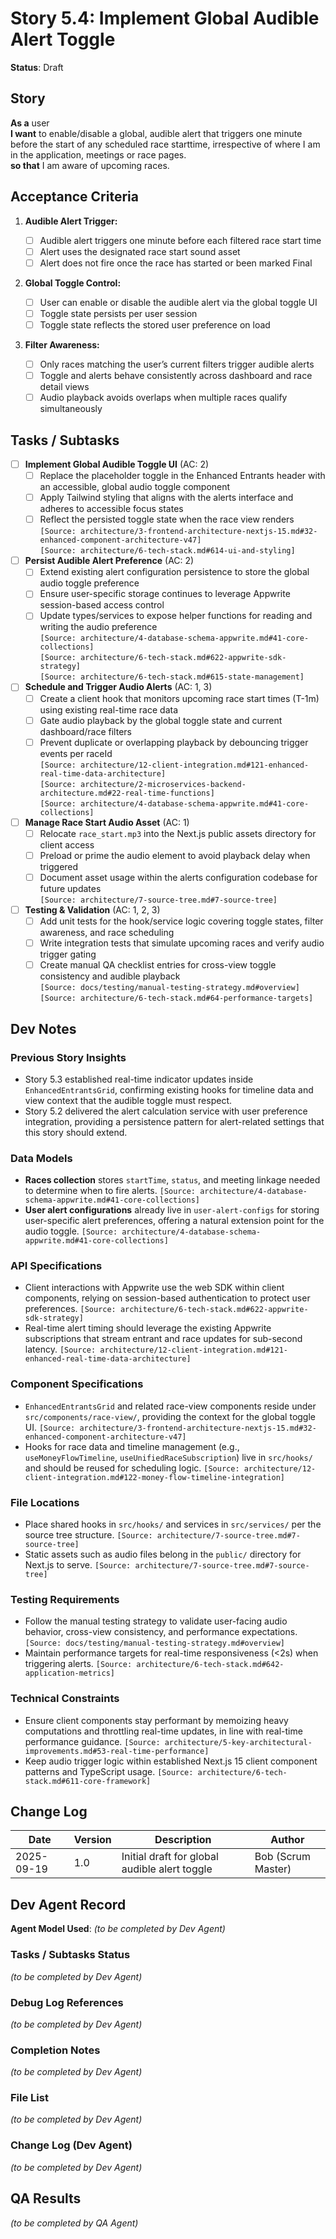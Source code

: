 # Story 5.4: Implement Global Audible Alert Toggle

**Status**: Draft

## Story

**As a** user  
**I want** to enable/disable a global, audible alert that triggers one minute before the start of any scheduled race starttime, irrespective of where I am in the application, meetings or race pages.  
**so that** I am aware of upcoming races.

## Acceptance Criteria

1. **Audible Alert Trigger:**

   - [ ] Audible alert triggers one minute before each filtered race start time
   - [ ] Alert uses the designated race start sound asset
   - [ ] Alert does not fire once the race has started or been marked Final

2. **Global Toggle Control:**

   - [ ] User can enable or disable the audible alert via the global toggle UI
   - [ ] Toggle state persists per user session
   - [ ] Toggle state reflects the stored user preference on load

3. **Filter Awareness:**

   - [ ] Only races matching the user’s current filters trigger audible alerts
   - [ ] Toggle and alerts behave consistently across dashboard and race detail views
   - [ ] Audio playback avoids overlaps when multiple races qualify simultaneously

## Tasks / Subtasks

- [ ] **Implement Global Audible Toggle UI** (AC: 2)  
  - [ ] Replace the placeholder toggle in the Enhanced Entrants header with an accessible, global audio toggle component  
  - [ ] Apply Tailwind styling that aligns with the alerts interface and adheres to accessible focus states  
  - [ ] Reflect the persisted toggle state when the race view renders  
  `[Source: architecture/3-frontend-architecture-nextjs-15.md#32-enhanced-component-architecture-v47]`  
  `[Source: architecture/6-tech-stack.md#614-ui-and-styling]`

- [ ] **Persist Audible Alert Preference** (AC: 2)  
  - [ ] Extend existing alert configuration persistence to store the global audio toggle preference  
  - [ ] Ensure user-specific storage continues to leverage Appwrite session-based access control  
  - [ ] Update types/services to expose helper functions for reading and writing the audio preference  
  `[Source: architecture/4-database-schema-appwrite.md#41-core-collections]`  
  `[Source: architecture/6-tech-stack.md#622-appwrite-sdk-strategy]`  
  `[Source: architecture/6-tech-stack.md#615-state-management]`

- [ ] **Schedule and Trigger Audio Alerts** (AC: 1, 3)  
  - [ ] Create a client hook that monitors upcoming race start times (T-1m) using existing real-time race data  
  - [ ] Gate audio playback by the global toggle state and current dashboard/race filters  
  - [ ] Prevent duplicate or overlapping playback by debouncing trigger events per raceId  
  `[Source: architecture/12-client-integration.md#121-enhanced-real-time-data-architecture]`  
  `[Source: architecture/2-microservices-backend-architecture.md#22-real-time-functions]`  
  `[Source: architecture/4-database-schema-appwrite.md#41-core-collections]`

- [ ] **Manage Race Start Audio Asset** (AC: 1)  
  - [ ] Relocate `race_start.mp3` into the Next.js public assets directory for client access  
  - [ ] Preload or prime the audio element to avoid playback delay when triggered  
  - [ ] Document asset usage within the alerts configuration codebase for future updates  
  `[Source: architecture/7-source-tree.md#7-source-tree]`

- [ ] **Testing & Validation** (AC: 1, 2, 3)  
  - [ ] Add unit tests for the hook/service logic covering toggle states, filter awareness, and race scheduling  
  - [ ] Write integration tests that simulate upcoming races and verify audio trigger gating  
  - [ ] Create manual QA checklist entries for cross-view toggle consistency and audible playback  
  `[Source: docs/testing/manual-testing-strategy.md#overview]`  
  `[Source: architecture/6-tech-stack.md#64-performance-targets]`

## Dev Notes

### Previous Story Insights

- Story 5.3 established real-time indicator updates inside `EnhancedEntrantsGrid`, confirming existing hooks for timeline data and view context that the audible toggle must respect.
- Story 5.2 delivered the alert calculation service with user preference integration, providing a persistence pattern for alert-related settings that this story should extend.

### Data Models

- **Races collection** stores `startTime`, `status`, and meeting linkage needed to determine when to fire alerts. `[Source: architecture/4-database-schema-appwrite.md#41-core-collections]`
- **User alert configurations** already live in `user-alert-configs` for storing user-specific alert preferences, offering a natural extension point for the audio toggle. `[Source: architecture/4-database-schema-appwrite.md#41-core-collections]`

### API Specifications

- Client interactions with Appwrite use the web SDK within client components, relying on session-based authentication to protect user preferences. `[Source: architecture/6-tech-stack.md#622-appwrite-sdk-strategy]`
- Real-time alert timing should leverage the existing Appwrite subscriptions that stream entrant and race updates for sub-second latency. `[Source: architecture/12-client-integration.md#121-enhanced-real-time-data-architecture]`

### Component Specifications

- `EnhancedEntrantsGrid` and related race-view components reside under `src/components/race-view/`, providing the context for the global toggle UI. `[Source: architecture/3-frontend-architecture-nextjs-15.md#32-enhanced-component-architecture-v47]`
- Hooks for race data and timeline management (e.g., `useMoneyFlowTimeline`, `useUnifiedRaceSubscription`) live in `src/hooks/` and should be reused for scheduling logic. `[Source: architecture/12-client-integration.md#122-money-flow-timeline-integration]`

### File Locations

- Place shared hooks in `src/hooks/` and services in `src/services/` per the source tree structure. `[Source: architecture/7-source-tree.md#7-source-tree]`
- Static assets such as audio files belong in the `public/` directory for Next.js to serve. `[Source: architecture/7-source-tree.md#7-source-tree]`

### Testing Requirements

- Follow the manual testing strategy to validate user-facing audio behavior, cross-view consistency, and performance expectations. `[Source: docs/testing/manual-testing-strategy.md#overview]`
- Maintain performance targets for real-time responsiveness (<2s) when triggering alerts. `[Source: architecture/6-tech-stack.md#642-application-metrics]`

### Technical Constraints

- Ensure client components stay performant by memoizing heavy computations and throttling real-time updates, in line with real-time performance guidance. `[Source: architecture/5-key-architectural-improvements.md#53-real-time-performance]`
- Keep audio trigger logic within established Next.js 15 client component patterns and TypeScript usage. `[Source: architecture/6-tech-stack.md#611-core-framework]`

## Change Log

| Date       | Version | Description                                   | Author |
| ---------- | ------- | --------------------------------------------- | ------ |
| 2025-09-19 | 1.0     | Initial draft for global audible alert toggle | Bob (Scrum Master) |

## Dev Agent Record

**Agent Model Used**: _(to be completed by Dev Agent)_

### Tasks / Subtasks Status

_(to be completed by Dev Agent)_

### Debug Log References

_(to be completed by Dev Agent)_

### Completion Notes

_(to be completed by Dev Agent)_

### File List

_(to be completed by Dev Agent)_

### Change Log (Dev Agent)

_(to be completed by Dev Agent)_

## QA Results

_(to be completed by QA Agent)_
